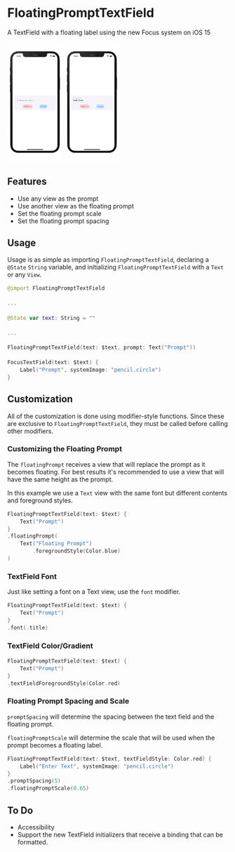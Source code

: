 # FloatingPromptTextField

A TextField with a floating label using the new Focus system on iOS 15

<p float="left">
  <img src="./Screenshots/Screenshot0.png" alt="Lock Screen" width=25% height=25%>
  <img src="./Screenshots/Screenshot1.png" alt="Import Files" width=25% height=25%>
</p>

## Features

 * Use any view as the prompt
 * Use another view as the floating prompt
 * Set the floating prompt scale
 * Set the floating prompt spacing

## Usage

Usage is as simple as importing `FloatingPromptTextField`, declaring a `@State` `String` variable, and initializing `FloatingPromptTextField` with a `Text` or any `View`.

```swift
@import FloatingPromptTextField

...

@State var text: String = ""

...

FloatingPromptTextField(text: $text, prompt: Text("Prompt"))

FocusTextField(text: $text) {
	Label("Prompt", systemImage: "pencil.circle")
}
```

## Customization

All of the customization is done using modifier-style functions. Since these are exclusive to `FloatingPromptTextField`, they must be called before calling other modifiers.

### Customizing the Floating Prompt

The `floatingPrompt` receives a view that will replace the prompt as it becomes floating. For best results it's recommended to use a view that will have the same height as the prompt. 

In this example we use a `Text` view with the same font but different contents and foreground styles. 

```swift
FloatingPromptTextField(text: $text) {
	Text("Prompt")
}
.floatingPrompt(
	Text("Floating Prompt")
		.foregroundStyle(Color.blue)
)
```

### TextField Font

Just like setting a font on a Text view, use the `font` modifier.

```swift
FloatingPromptTextField(text: $text) {
	Text("Prompt")
}
.font(.title)
```

### TextField Color/Gradient

```swift
FloatingPromptTextField(text: $text) {
	Text("Prompt")
}
.textFieldForegroundStyle(Color.red)
```

### Floating Prompt Spacing and Scale

`promptSpacing` will determine the spacing between the text field and the floating prompt.

`floatingPromptScale` will determine the scale that will be used when the prompt becomes a floating label.

```swift
FloatingPromptTextField(text: $text, textFieldStyle: Color.red) {
	Label("Enter Text", systemImage: "pencil.circle")
}
.promptSpacing(5)
.floatingPromptScale(0.65)
```

## To Do

 - Accessibility
 - Support the new TextField initializers that receive a binding that can be formatted.
